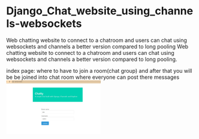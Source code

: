 # Django_Chat_website_using_channels-websockets
Web chatting website to connect to a chatroom and users can chat using websockets and channels a better version compared to long pooling
Web chatting website to connect to a chatroom and users can chat using websockets and channels a better version compared to long pooling.

index page:  where to have to join a room(chat group) and after that you will be be joined into chat room where everyone can post there messages
<img src="https://github.com/vamsichandra/Django_Chat_website_using_channels-websockets/blob/master/index_loginpage.jpg" height="50%" width="50%">
